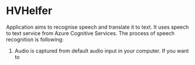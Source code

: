 # HVHelfer
Application aims to recognise speech and translate it to text.
It uses speech to text service from Azure Cognitive Services. 
The process of speech recognition is following:
1. Audio is captured from default audio input in your computer. If you want to 
